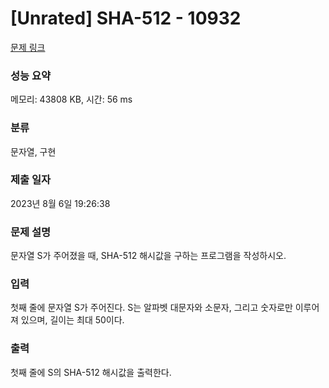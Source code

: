 # [Unrated] SHA-512 - 10932 

[문제 링크](https://www.acmicpc.net/problem/10932) 

### 성능 요약

메모리: 43808 KB, 시간: 56 ms

### 분류

문자열, 구현

### 제출 일자

2023년 8월 6일 19:26:38

### 문제 설명

<p>문자열 S가 주어졌을 때, SHA-512 해시값을 구하는 프로그램을 작성하시오.</p>

### 입력 

 <p>첫째 줄에 문자열 S가 주어진다. S는 알파벳 대문자와 소문자, 그리고 숫자로만 이루어져 있으며, 길이는 최대 50이다.</p>

### 출력 

 <p>첫째 줄에 S의 SHA-512 해시값을 출력한다.</p>

